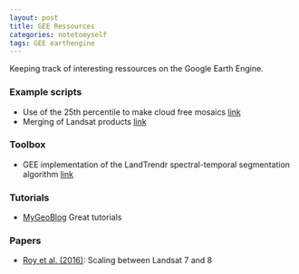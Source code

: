 ```yaml
---
layout: post
title: GEE Ressources
categories: notetomyself
tags: GEE earthengine
---
```


Keeping track of interesting ressources on the Google Earth Engine.

### Example scripts

- Use of the 25th percentile to make cloud free mosaics [link](https://code.earthengine.google.com/643c86f713c64dea1d921358b8da0530) 
- Merging of Landsat products [link](https://code.earthengine.google.com/62e1d22b56a11404dbfdbf49d6179f91)


### Toolbox
- GEE implementation of the LandTrendr spectral-temporal segmentation algorithm [link](https://github.com/eMapR/LT-GEE)

### Tutorials
- [MyGeoBlog](https://mygeoblog.com) Great tutorials

### Papers
- [Roy et al. (2016)](https://www-sciencedirect-com.ezlibproxy1.ntu.edu.sg/science/article/pii/S0034425715302455): Scaling between Landsat 7 and 8